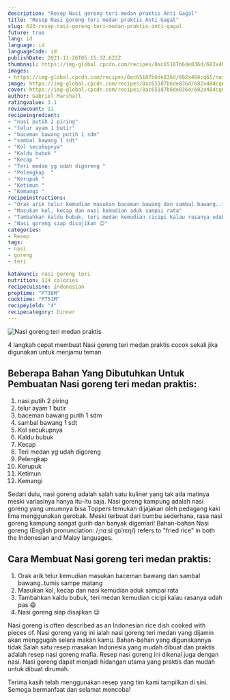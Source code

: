 ```yaml
---
description: "Resep Nasi goreng teri medan praktis Anti Gagal"
title: "Resep Nasi goreng teri medan praktis Anti Gagal"
slug: 623-resep-nasi-goreng-teri-medan-praktis-anti-gagal
future: true
lang: id
language: id
languageCode: id
publishDate: 2021-11-26T05:15:32.622Z 
thumbnail: https://img-global.cpcdn.com/recipes/8ac65187b6de836d/682x484cq65/nasi-goreng-teri-medan-praktis-foto-resep-utama.png
images:
- https://img-global.cpcdn.com/recipes/8ac65187b6de836d/682x484cq65/nasi-goreng-teri-medan-praktis-foto-resep-utama.png
image: https://img-global.cpcdn.com/recipes/8ac65187b6de836d/682x484cq65/nasi-goreng-teri-medan-praktis-foto-resep-utama.png
cover: https://img-global.cpcdn.com/recipes/8ac65187b6de836d/682x484cq65/nasi-goreng-teri-medan-praktis-foto-resep-utama.png
author: Gabriel Marshall
ratingvalue: 3.1
reviewcount: 11
recipeingredient:
- "nasi putih 2 piring"
- "telur ayam 1 butir"
- "baceman bawang putih 1 sdm"
- "sambal bawang 1 sdt"
- "Kol secukupnya"
- "Kaldu bubuk "
- "Kecap "
- "Teri medan yg udah digoreng "
- "Pelengkap  "
- "Kerupuk "
- "Ketimun "
- "Kemangi "
recipeinstructions:
- "Orak arik telur kemudian masukan baceman bawang dan sambal bawang..tumis sampe matang"
- "Masukan kol, kecap dan nasi kemudian aduk sampai rata"
- "Tambahkan kaldu bubuk, teri medan kemudian cicipi kalau rasanya udah pas 😄"
- "Nasi goreng siap disajikan 😉"
categories:
- Resep
tags:
- nasi
- goreng
- teri

katakunci: nasi goreng teri 
nutrition: 114 calories
recipecuisine: Indonesian
preptime: "PT36M"
cooktime: "PT51M"
recipeyield: "4"
recipecategory: Dinner
---
```



![Nasi goreng teri medan praktis](https://img-global.cpcdn.com/recipes/8ac65187b6de836d/682x484cq65/nasi-goreng-teri-medan-praktis-foto-resep-utama.png)

4 langkah cepat membuat  Nasi goreng teri medan praktis cocok sekali jika digunakan untuk menjamu teman

<!--inarticleads1-->

## Beberapa Bahan Yang Dibutuhkan Untuk Pembuatan Nasi goreng teri medan praktis:

1. nasi putih 2 piring
1. telur ayam 1 butir
1. baceman bawang putih 1 sdm
1. sambal bawang 1 sdt
1. Kol secukupnya
1. Kaldu bubuk 
1. Kecap 
1. Teri medan yg udah digoreng 
1. Pelengkap  
1. Kerupuk 
1. Ketimun 
1. Kemangi 

Sedari dulu, nasi goreng adalah salah satu kuliner yang tak ada matinya meski variasinya hanya itu-itu saja. Nasi goreng kampung adalah nasi goreng yang umumnya bisa Toppers temukan dijajakan oleh pedagang kaki lima menggunakan gerobak. Meski terbuat dari bumbu sederhana, rasa nasi goreng kampung sangat gurih dan banyak digemari! Bahan-bahan Nasi goreng (English pronunciation: /ˌnɑːsi ɡɒˈrɛŋ/) refers to &#34;fried rice&#34; in both the Indonesian and Malay languages. 

<!--inarticleads2-->

## Cara Membuat Nasi goreng teri medan praktis:

1. Orak arik telur kemudian masukan baceman bawang dan sambal bawang..tumis sampe matang
1. Masukan kol, kecap dan nasi kemudian aduk sampai rata
1. Tambahkan kaldu bubuk, teri medan kemudian cicipi kalau rasanya udah pas 😄
1. Nasi goreng siap disajikan 😉


Nasi goreng is often described as an Indonesian rice dish cooked with pieces of. Nasi goreng yang ini ialah nasi goreng teri medan yang dijamin akan menggugah selera makan kamu. Bahan-bahan yang digunakannya tidak Salah satu resep masakan Indonesia yang mudah dibuat dan praktis adalah resep nasi goreng mafia. Resep nasi goreng ini dikenal juga dengan nasi. Nasi goreng dapat menjadi hidangan utama yang praktis dan mudah untuk dibuat dirumah. 

Terima kasih telah menggunakan resep yang tim kami tampilkan di sini. Semoga bermanfaat dan selamat mencoba!
